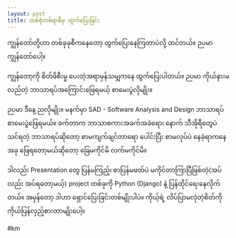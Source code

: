 ```yaml
---
layout: post
title: တစ်စုံတစ်ရာစီမှ ထွက်ပြေးခြင်း
---
```

ကျွန်တော်တို့ဟာ တစ်ခုခုစီကနေတော့ ထွက်ပြေးနေကြတာပဲလို့ ထင်တယ်။
ဉပမာ ကျွန်‌တော်ပေါ့။

ကျွန်‌တော့ကို စိတ်ဖိစီးမှု ပေးတဲ့အရာမှန်သမျှကနေ ထွက်ပြေးပါတယ်။
ဉပမာ ကိုယ်နားမလည်တဲ့ ဘာသာရပ်အကြောင်းဖြေရမယ့် စာမေးပွဲလိုမျိုး။

ဉပမာ ဒီနေ့ ညလိုမျိုး။
မနက်မှာ SAD - Software Analysis and Design ဘာသာရပ် စာမေးပွဲဖြေရမယ်။ ခက်တာက ဘာသာစကားအခက်အခဲရော၊ နောက် သီအိုရီတွေပဲ သင်ရတဲ့ ဘာသာရပ်ဆိုတော့ စာမကျက်ချင်တာရော ပေါင်းပြီး စာမလုပ်ပဲ နေခဲ့ရာကနေ အခု ဖြေရတော့မယ်ဆိုတော့ ခြေမကိုင်မိ လက်မကိုင်မိ။

ဒါလည်း Presentation တွေ ပြန်မကြည့်၊ စာပြန်မဖတ်ပဲ မကိုင်တာကြာပြီဖြစ်တဲ့(အပ်လည်း အပ်ရတော့မယ့်)  project တစ်ခုကို Python (Django) နဲ့ ပြန်ထိုင်ရေးနေလိုက်တယ်။ အမှန်တော့ ဒါဟာ ရှောင်ပြေးခြင်းတစ်မျိုးပါပဲ။ ကိုယ့်ရဲ့ လိပ်ပြာမလုံတဲ့စိတ်ကို ကိုယ်ပြန်လှည့်စားတာမျိုးပေါ့။

#km


